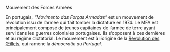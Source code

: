 Mouvement des Forces Armées

En portugais, *“Movimento das Forças Armadas”* est un mouvement de révolution issu de l’armée qui fait tomber la dictature en 1974. Le MFA est principalement composé de jeunes capitaines de l’armée de terre ayant servi dans les guerres coloniales portugaises. Ils s’opposent à ces dernières et au régime dictatorial. Le mouvement est à l’origine de la [Révolution des Œillets](articles/Revo_Oeillet.md), qui ramène la *démocratie au Portugal*.